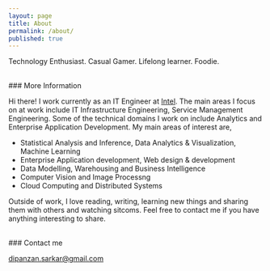 ```yaml
---
layout: page
title: About
permalink: /about/
published: true
---
```


Technology Enthusiast. Casual Gamer. Lifelong learner. Foodie.

<br>
### More Information

Hi there! I work currently as an IT Engineer at [Intel](www.intel.com). The main areas I focus on at work include IT Infrastructure Engineering, Service Management Engineering. Some of the technical domains I work on include Analytics and Enterprise Application Development. My main areas of interest are,

 - Statistical Analysis and Inference, Data Analytics & Visualization, Machine Learning
 - Enterprise Application development, Web design & development
 - Data Modelling, Warehousing and Business Intelligence
 - Computer Vision and Image Processng
 - Cloud Computing and Distributed Systems
 
Outside of work, I love reading, writing, learning new things and sharing them with others and watching sitcoms. Feel free to contact me if you have anything interesting to share.

<br>
### Contact me

[dipanzan.sarkar@gmail.com](mailto:dipanzan.sarkar@gmail.com)